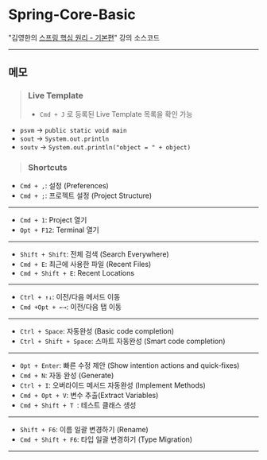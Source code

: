 # Spring-Core-Basic
 "김영한의 [스프링 핵심 원리 - 기본편](https://www.inflearn.com/course/스프링-핵심-원리-기본편)" 강의 소스코드


---
## 메모
> ### Live Template
>- ```Cmd + J``` 로 등록된 Live Template 목록을 확인 가능
- ```psvm``` → ```public static void main```
- ```sout``` → ```System.out.println```
- ```soutv``` → ```System.out.println("object = " + object)```

> ### Shortcuts
- ```Cmd + ,```: 설정 (Preferences)
- ```Cmd + ;```: 프로젝트 설정 (Project Structure)
---
- ```Cmd + 1```: Project 열기
- ```Opt + F12```: Terminal 열기
---
- ```Shift + Shift```: 전체 검색 (Search Everywhere)
- ```Cmd + E```: 최근에 사용한 파일 (Recent Files)
- ```Cmd + Shift + E```: Recent Locations
---
- ```Ctrl + ↑↓```: 이전/다음 메서드 이동
- ```Cmd +Opt + ←→```: 이전/다음 탭 이동
---
- ```Ctrl + Space```: 자동완성 (Basic code completion)
- ```Ctrl + Shift + Space```: 스마트 자동완성 (Smart code completion)
---
- ```Opt + Enter```: 빠른 수정 제안 (Show intention actions and quick-fixes)
- ```Cmd + N```: 자동 완성 (Generate)
- ```Ctrl + I```: 오버라이드 메서드 자동완성 (Implement Methods)
- ```Cmd + Opt + V```: 변수 추출(Extract Variables)
- ```Cmd + Shift + T ```: 테스트 클래스 생성
---
- ```Shift + F6```: 이름 일괄 변경하기 (Rename)
- ```Cmd + Shift + F6```: 타입 일괄 변경하기 (Type Migration)
---
